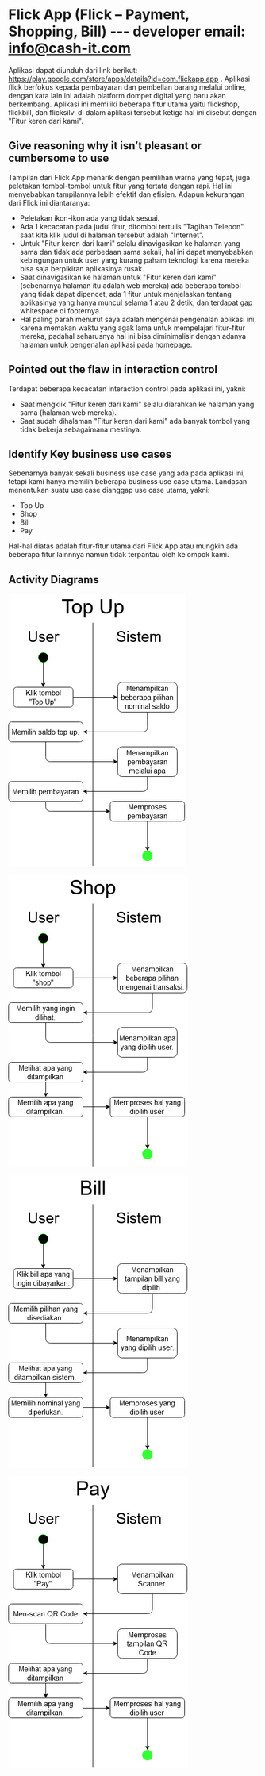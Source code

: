 # Flick App (Flick – Payment, Shopping, Bill) --- developer email: info@cash-it.com

Aplikasi dapat diunduh dari link berikut: https://play.google.com/store/apps/details?id=com.flickapp.app .
Aplikasi flick berfokus kepada pembayaran dan pembelian barang melalui online, dengan kata lain ini adalah platform dompet digital yang baru akan berkembang. Aplikasi ini memiliki beberapa fitur utama yaitu flickshop, flickbill, dan flicksilvi di dalam aplikasi tersebut ketiga hal ini disebut dengan "Fitur keren dari kami".

## Give reasoning why it isn’t pleasant or cumbersome to use

Tampilan dari Flick App menarik dengan pemilihan warna yang tepat, juga peletakan tombol-tombol untuk fitur yang tertata dengan rapi. Hal ini menyebabkan tampilannya lebih efektif dan efisien. Adapun kekurangan dari Flick ini diantaranya:
- Peletakan ikon-ikon ada yang tidak sesuai.
- Ada 1 kecacatan pada judul fitur, ditombol tertulis "Tagihan Telepon" saat kita klik judul di halaman tersebut adalah "Internet".
- Untuk "Fitur keren dari kami" selalu dinavigasikan ke halaman yang sama dan tidak ada perbedaan sama sekali, hal ini dapat menyebabkan kebingungan untuk user yang kurang paham teknologi karena mereka bisa saja berpikiran aplikasinya rusak.
- Saat dinavigasikan ke halaman untuk "Fitur keren dari kami" (sebenarnya halaman itu adalah web mereka) ada beberapa tombol yang tidak dapat dipencet, ada 1 fitur untuk menjelaskan tentang aplikasinya yang hanya muncul selama 1 atau 2 detik, dan terdapat gap whitespace di footernya.
- Hal paling parah menurut saya adalah mengenai pengenalan aplikasi ini, karena memakan waktu yang agak lama untuk mempelajari fitur-fitur mereka, padahal seharusnya hal ini bisa diminimalisir dengan adanya halaman untuk pengenalan aplikasi pada homepage.

## Pointed out the flaw in interaction control

Terdapat beberapa kecacatan interaction control pada aplikasi ini, yakni:
- Saat mengklik "Fitur keren dari kami" selalu diarahkan ke halaman yang sama (halaman web mereka).
- Saat sudah dihalaman "Fitur keren dari kami" ada banyak tombol yang tidak bekerja sebagaimana mestinya.

## Identify Key business use cases

Sebenarnya banyak sekali business use case yang ada pada aplikasi ini, tetapi kami hanya memilih beberapa business use case utama. Landasan menentukan suatu use case dianggap use case utama, yakni:
- Top Up
- Shop
- Bill
- Pay

Hal-hal diatas adalah fitur-fitur utama dari Flick App atau mungkin ada beberapa fitur lainnnya namun tidak terpantau oleh kelompok kami.

## Activity Diagrams

![use case Top Up](Top%20up.jpg)

![use case Shop](Shop.jpg)

![use case Bill](Bill.jpg)

![use case Pay](Pay.jpg)
